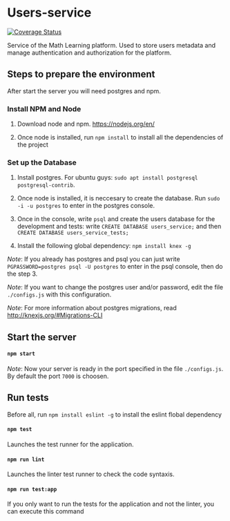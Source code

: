 # Users-service

[![Coverage Status](https://coveralls.io/repos/github/math-learning/users-service/badge.svg)](https://coveralls.io/github/math-learning/users-service)

Service of the Math Learning platform. Used to store users metadata and manage authentication and authorization for the platform.


## Steps to prepare the environment

After start the server you will need postgres and npm.


### Install NPM and Node

1. Download node and npm. https://nodejs.org/en/

2. Once node is installed, run `npm install` to install all the dependencies of the project


### Set up the Database

1. Install postgres. For ubuntu guys: `sudo apt install postgresql postgresql-contrib`.

2. Once node is installed, it is neccesary to create the database. Run `sudo -i -u postgres` to enter in the postgres console.

3. Once in the console, write `psql` and create the users database for the development and tests: write `CREATE DATABASE users_service;` and then `CREATE DATABASE users_service_tests;`

4. Install the following global dependency: `npm install knex -g` 


_Note_: If you already has postgres and psql you can just write `PGPASSWORD=postgres psql -U postgres` to enter in the psql console, then do the step 3.

_Note_: If you want to change the postgres user and/or password, edit the file `./configs.js` with this configuration.

_Note_: For more information about postgres migrations, read http://knexjs.org/#Migrations-CLI



## Start the server

#### `npm start`

_Note_: Now your server is ready in the port specified in the file `./configs.js`. By default the port `7000` is choosen.


## Run tests

Before all, run `npm install eslint -g` to install the eslint flobal dependency

#### `npm test`

Launches the test runner for the application.

#### `npm run lint`

Launches the linter test runner to check the code syntaxis.

#### `npm run test:app`

If you only want to run the tests for the application and not the linter, you can execute this command
